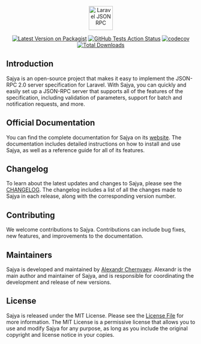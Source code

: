 <p align="center">
    <img src="https://sajya.github.io/img/laravel-sajya.svg" height="64px;" alt="Laravel JSON RPC">
</p>


<p align="center">
    <a href="https://packagist.org/packages/sajya/server"><img src="https://img.shields.io/packagist/v/sajya/server.svg" alt="Latest Version on Packagist"></a>
<a href="https://github.com/sajya/server/actions/workflows/run-tests.yml"><img src="https://github.com/sajya/server/actions/workflows/run-tests.yml/badge.svg" alt="GitHub Tests Action Status"></a>
<a href="https://codecov.io/gh/sajya/server"><img src="https://codecov.io/gh/sajya/server/branch/master/graph/badge.svg" alt="codecov"></a>
<a href="https://packagist.org/packages/sajya/server"><img src="https://img.shields.io/packagist/dt/sajya/server.svg" alt="Total Downloads"></a>
</p>

## Introduction

Sajya is an open-source project that makes it easy to implement the JSON-RPC 2.0 server specification for Laravel. With Sajya, you can quickly and easily set up a JSON-RPC server that supports all of the features of the specification, including validation of parameters, support for batch and notification requests, and more.

<!--
#### Key features:

- Easy to use: Sajya is designed to be simple to install and use, so you can get your server up and running quickly.
- Customizable: You can customize many aspects of your server, including the routes, parameter validation, and error messages.
- Well-documented: The project comes with complete documentation that includes detailed instructions and a reference guide for all of its features.
- Route Model Binding: You can quickly and easily define routes parameters for your models.
- Validation of parameters: The project automatically validates incoming requests to ensure they meet your specifications. You can also customize the error messages that are returned if the validation fails.
- Support for batch and notification requests: The project supports both batch requests, where multiple requests are combined into a single HTTP request, and notification requests, where the server does not generate a response.
-->

## Official Documentation

You can find the complete documentation for Sajya on its [website](https://sajya.github.io/). The documentation includes detailed instructions on how to install and use Sajya, as well as a reference guide for all of its features.

## Changelog

To learn about the latest updates and changes to Sajya, please see the [CHANGELOG](CHANGELOG.md). The changelog includes a list of all the changes made to Sajya in each release, along with the corresponding version number.

## Contributing

We welcome contributions to Sajya. Contributions can include bug fixes, new features, and improvements to the documentation.

<!--
We welcome contributions to Sajya. If you are interested in contributing, please see [CONTRIBUTING](CONTRIBUTING.md) for details on how to get started. Contributions can include bug fixes, new features, and improvements to the documentation.
-->

## Maintainers

Sajya is developed and maintained by [Alexandr Chernyaev](https://github.com/tabuna). Alexandr is the main author and maintainer of Sajya, and is responsible for coordinating the development and release of new versions.

## License

Sajya is released under the MIT License. Please see the [License File](LICENSE.md) for more information. The MIT License is a permissive license that allows you to use and modify Sajya for any purpose, as long as you include the original copyright and license notice in your copies.
